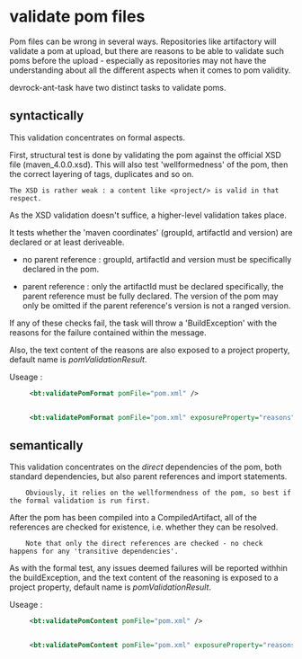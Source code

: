 # validate pom files
Pom files can be wrong in several ways. Repositories like artifactory will validate a pom at upload, but there are reasons to be able to validate such poms before the upload - especially as repositories may not have the understanding about all the different aspects when it comes to pom validity. 

devrock-ant-task have two distinct tasks to validate poms.

## syntactically
This validation concentrates on formal aspects. 

First, structural test is done by validating the pom against the official XSD file (maven_4.0.0.xsd). This will also test 'wellformedness' of the pom, then the correct layering of tags, duplicates and so on. 

    The XSD is rather weak : a content like <project/> is valid in that respect.

As the XSD validation doesn't suffice, a higher-level validation takes place.

It tests whether the 'maven coordinates' (groupId, artifactId and version) are declared or at least deriveable. 

- no parent reference : groupId, artifactId and version must be specifically declared in the pom.

- parent reference :  only the artifactId must be declared specifically, the parent reference must be fully declared. The version of the pom may only be omitted if the parent reference's version is not a ranged version.

If any of these checks fail, the task will throw a 'BuildException' with the reasons for the failure contained within the message. 

Also, the text content of the reasons are also exposed to a project property, default name is *pomValidationResult*.

Useage :
```xml
	 <bt:validatePomFormat pomFile="pom.xml" />


	 <bt:validatePomFormat pomFile="pom.xml" exposureProperty="reasons"/>
```
## semantically 

This validation concentrates on the *direct* dependencies of the pom, both standard dependencies, but also parent references and import statements.
```
    Obviously, it relies on the wellformendness of the pom, so best if the formal validation is run first. 
```
After the pom has been compiled into a CompiledArtifact, all of the references are checked for existence, i.e. whether they can be resolved. 
```
    Note that only the direct references are checked - no check happens for any 'transitive dependencies'.
```

As with the formal test, any issues deemed failures will be reported withhin the buildException, and the text content of the reasoning is exposed to a project property, default name is *pomValidationResult*.


Useage :
```xml
	 <bt:validatePomContent pomFile="pom.xml" />


	 <bt:validatePomContent pomFile="pom.xml" exposureProperty="reasons"/>
```